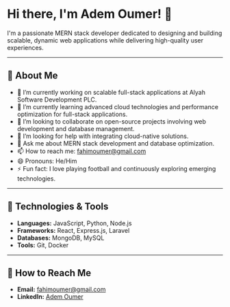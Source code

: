 # Hi there, I'm Adem Oumer! 👋

I'm a passionate MERN stack developer dedicated to designing and building scalable, dynamic web applications while delivering high-quality user experiences.

---

## 🔄 About Me

- 🔭 I’m currently working on scalable full-stack applications at Alyah Software Development PLC.
- 🌱 I’m currently learning advanced cloud technologies and performance optimization for full-stack applications.
- 👯 I’m looking to collaborate on open-source projects involving web development and database management.
- 🤔 I’m looking for help with integrating cloud-native solutions.
- 💬 Ask me about MERN stack development and database optimization.
- 📫 How to reach me: [fahimoumer@gmail.com](mailto:fahimoumer@gmail.com)
- 😄 Pronouns: He/Him
- ⚡ Fun fact: I love playing football and continuously exploring emerging technologies.

---

## 🔧 Technologies & Tools

- **Languages:** JavaScript, Python, Node.js
- **Frameworks:** React, Express.js, Laravel
- **Databases:** MongoDB, MySQL
- **Tools:** Git, Docker

---


## 📧 How to Reach Me

- **Email:** [fahimoumer@gmail.com](mailto:fahimoumer@gmail.com)
- **LinkedIn:** [Adem Oumer](https://www.linkedin.com/in/fahimoumer)

```


